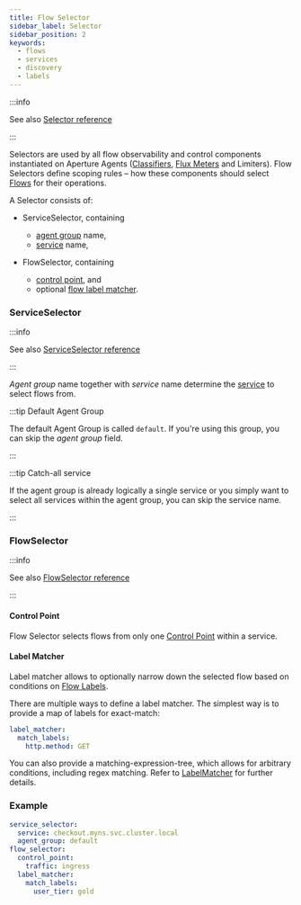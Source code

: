 ```yaml
---
title: Flow Selector
sidebar_label: Selector
sidebar_position: 2
keywords:
  - flows
  - services
  - discovery
  - labels
---
```


:::info

See also [Selector reference](/references/configuration/policies.md#v1-selector)

:::

Selectors are used by all flow observability and control components
instantiated on Aperture Agents ([Classifiers][classifier], [Flux
Meters][flux-meter] and Limiters). Flow Selectors define scoping rules – how
these components should select [Flows][flow] for their operations.

A Selector consists of:

- ServiceSelector, containing

  - [agent group][agent-group] name,
  - [service][service] name,

- FlowSelector, containing
  - [control point][control-point], and
  - optional [flow label matcher](#label-matcher).

### ServiceSelector

:::info

See also [ServiceSelector reference](/references/configuration/policies.md#v1-service-selector)

:::

_Agent group_ name together with _service_ name determine the [service][service]
to select flows from.

:::tip Default Agent Group

The default Agent Group is called `default`. If you're using this group, you can
skip the _agent group_ field.

:::

:::tip Catch-all service

If the agent group is already logically a single service or you simply want to
select all services within the agent group, you can skip the service name.

:::

### FlowSelector

:::info

See also [FlowSelector reference](/references/configuration/policies.md#v1-flow-selector)

:::

#### Control Point

Flow Selector selects flows from only one [Control Point][control-point] within
a service.

#### Label Matcher

Label matcher allows to optionally narrow down the selected flow based on
conditions on [Flow Labels][label].

There are multiple ways to define a label matcher. The simplest way is to
provide a map of labels for exact-match:

```yaml
label_matcher:
  match_labels:
    http.method: GET
```

You can also provide a matching-expression-tree, which allows for arbitrary
conditions, including regex matching. Refer to [LabelMatcher][label-matcher] for further details.

### Example

```yaml
service_selector:
  service: checkout.myns.svc.cluster.local
  agent_group: default
flow_selector:
  control_point:
    traffic: ingress
  label_matcher:
    match_labels:
      user_tier: gold
```

[flow]: /concepts/flow-control/flow-control.md#flow
[label]: /concepts/flow-control/flow-label.md
[control-point]: /concepts/flow-control/flow-control.md#control-point
[service]: /concepts/service.md
[agent-group]: /concepts/service.md#agent-group
[flux-meter]: /concepts/flow-control/flux-meter.md
[classifier]: /concepts/flow-control/flow-classifier.md
[label-matcher]: /references/configuration/policies.md#v1-label-matcher
